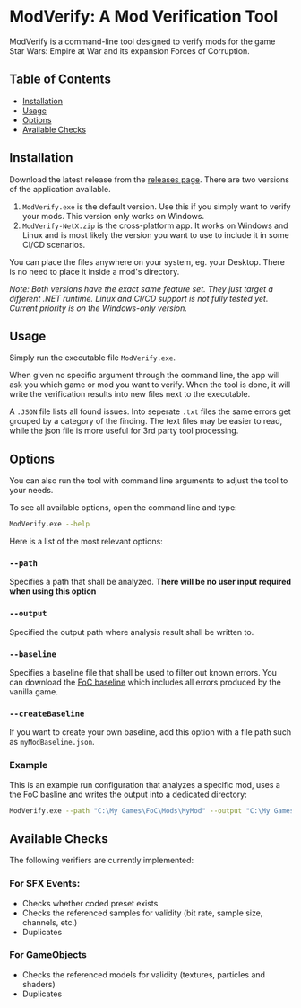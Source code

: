 # ModVerify: A Mod Verification Tool

ModVerify is a command-line tool designed to verify mods for the game Star Wars: Empire at War and its expansion Forces of Corruption.

## Table of Contents

- [Installation](#installation)
- [Usage](#usage)
- [Options](#options)
- [Available Checks](#available-checks)

## Installation

Download the latest release from the [releases page](https://github.com/AlamoEngine-Tools/ModVerify/releases). There are two versions of the application available. 

1. `ModVerify.exe` is the default version. Use this if you simply want to verify your mods. This version only works on Windows.
2. `ModVerify-NetX.zip` is the cross-platform app. It works on Windows and Linux and is most likely the version you want to use to include it in some CI/CD scenarios.

You can place the files anywhere on your system, eg. your Desktop. There is no need to place it inside a mod's directory. 

*Note: Both versions have the exact same feature set. They just target a different .NET runtime. Linux and CI/CD support is not fully tested yet. Current priority is on the Windows-only version.*

## Usage

Simply run the executable file `ModVerify.exe`. 

When given no specific argument through the command line, the app will ask you which game or mod you want to verify. When the tool is done, it will write the verification results into new files next to the executable. 

A `.JSON` file lists all found issues. Into seperate `.txt` files the same errors get grouped by a category of the finding. The text files may be easier to read, while the json file is more useful for 3rd party tool processing.   

## Options

You can also run the tool with command line arguments to adjust the tool to your needs. 

To see all available options, open the command line and type:

```bash
ModVerify.exe --help
```

Here is a list of the most relevant options: 

### `--path`
Specifies a path that shall be analyzed. **There will be no user input required when using this option**

### `--output`
Specified the output path where analysis result shall be written to.

### `--baseline`
Specifies a baseline file that shall be used to filter out known errors. You can download the [FoC baseline](focBaseline.json) which includes all errors produced by the vanilla game.

### `--createBaseline`
If you want to create your own baseline, add this option with a file path such as `myModBaseline.json`. 

### Example
This is an example run configuration that analyzes a specific mod, uses a the FoC basline and writes the output into a dedicated directory: 

```bash
ModVerify.exe --path "C:\My Games\FoC\Mods\MyMod" --output "C:\My Games\FoC\Mods\MyMod\verifyResults" --baseline focBaseline.json
```


## Available Checks

The following verifiers are currently implemented: 

### For SFX Events: 
- Checks whether coded preset exists
- Checks the referenced samples for validity (bit rate, sample size, channels, etc.)
- Duplicates


### For GameObjects
- Checks the referenced models for validity (textures, particles and shaders)
- Duplicates


